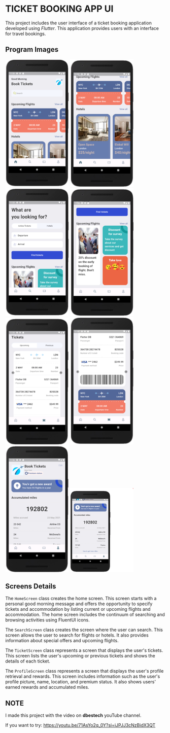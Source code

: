 
# TICKET BOOKING APP UI

This project includes the user interface of a ticket booking application developed using *Flutter*. This application provides users with an interface for travel bookings.

## Program Images

<div>
    <img src="https://github.com/berinackr/Ticket_Booking_App/blob/main/screenshots/home.png" alt="home" width="200"/>
    <img src="https://github.com/berinackr/Ticket_Booking_App/blob/main/screenshots/home2.png" alt="home_two" width="200"/>
    <img src="https://github.com/berinackr/Ticket_Booking_App/blob/main/screenshots/search.png" alt="search" width="200"/>
    <img src="https://github.com/berinackr/Ticket_Booking_App/blob/main/screenshots/search2.png" alt="search_two" width="200"/>
    <img src="https://github.com/berinackr/Ticket_Booking_App/blob/main/screenshots/tickets.png" alt="tickets" width="200"/>
    <img src="https://github.com/berinackr/Ticket_Booking_App/blob/main/screenshots/tickets2.png" alt="tickets_two" width="200"/>
    <img src="https://github.com/berinackr/Ticket_Booking_App/blob/main/screenshots/profil.png" alt="profil" width="200"/>
    <img src="https://github.com/berinackr/Ticket_Booking_App/blob/main/screenshots/profil2.png" alt="profil_two" width="200"/>
</div>

## Screens Details

The `HomeScreen` class creates the home screen. This screen starts with a personal good morning message and offers the opportunity to specify tickets and accommodation by listing current or upcoming flights and accommodation. The home screen includes the continuum of searching and browsing activities using FluentUI icons.

The `SearchScreen` class creates the screen where the user can search. This screen allows the user to search for flights or hotels. It also provides information about special offers and upcoming flights.

The `TicketScreen` class represents a screen that displays the user's tickets. This screen lists the user's upcoming or previous tickets and shows the details of each ticket.

The `ProfileScreen` class represents a screen that displays the user's profile retrieval and rewards. This screen includes information such as the user's profile picture, name, location, and premium status. It also shows users' earned rewards and accumulated miles.

## NOTE

I made this project with the video on **dbestech** youTube channel. 

If you want to try: https://youtu.be/71AsYo2q_0Y?si=iJPJJ3cNzBidX3QT

